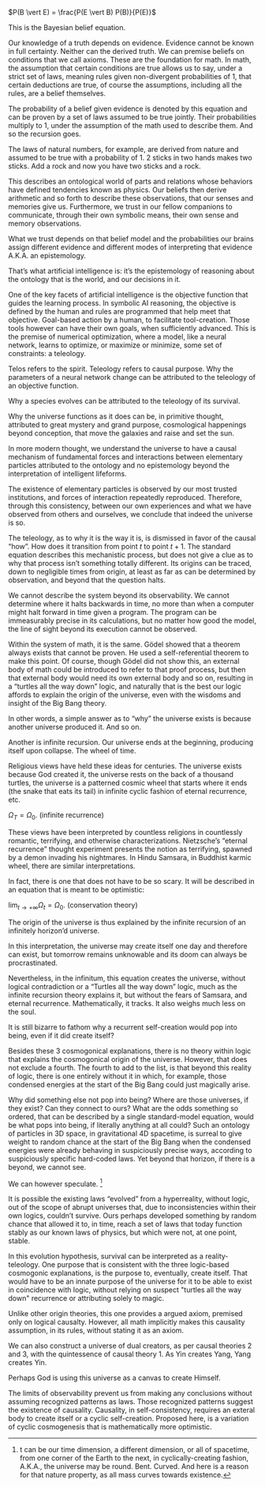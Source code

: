 $P(B \vert E) = \frac{P(E \vert B) P(B)}{P(E)}$

This is the Bayesian belief equation.

Our knowledge of a truth depends on evidence. Evidence cannot be known in full certainty. Neither can the derived truth. We can premise beliefs on conditions that we call axioms. These are the foundation for math. In math, the assumption that certain conditions are true allows us to say, under a strict set of laws, meaning rules given non-divergent probabilities of 1, that certain deductions are true, of course the assumptions, including all the rules, are a belief themselves.

The probability of a belief given evidence is denoted by this equation and can be proven by a set of laws assumed to be true jointly. Their probabilities multiply to 1, under the assumption of the math used to describe them. And so the recursion goes.

The laws of natural numbers, for example, are derived from nature and assumed to be true with a probability of 1. 2 sticks in two hands makes two sticks. Add a rock and now you have two sticks and a rock. 

This describes an ontological world of parts and relations whose behaviors have defined tendencies known as physics. Our beliefs then derive arithmetic and so forth to describe these observations, that our senses and memories give us. Furthermore, we trust in our fellow companions to communicate, through their own symbolic means, their own sense and memory observations.

What we trust depends on that belief model and the probabilities our brains assign different evidence and different modes of interpreting that evidence A.K.A. an epistemology.

That’s what artificial intelligence is: it’s the epistemology of reasoning about the ontology that is the world, and our decisions in it.

One of the key facets of artificial intelligence is the objective function that guides the learning process. In symbolic AI reasoning, the objective is defined by the human and rules are programmed that help meet that objective. Goal-based action by a human, to facilitate tool-creation. Those tools however can have their own goals, when sufficiently advanced. This is the premise of numerical optimization, where a model, like a neural network, learns to optimize, or maximize or minimize, some set of constraints: a teleology.

Telos refers to the spirit. Teleology refers to causal purpose. Why the parameters of a neural network change can be attributed to the teleology of an objective function.

Why a species evolves can be attributed to the teleology of its survival.

Why the universe functions as it does can be, in primitive thought, attributed to great mystery and grand purpose, cosmological happenings beyond conception, that move the galaxies and raise and set the sun.

In more modern thought, we understand the universe to have a causal mechanism of fundamental forces and interactions between elementary particles attributed to the ontology and no epistemology beyond the interpretation of intelligent lifeforms.

The existence of elementary particles is observed by our most trusted institutions, and forces of interaction repeatedly reproduced. Therefore, through this consistency, between our own experiences and what we have observed from others and ourselves, we conclude that indeed the universe is so.

The teleology, as to why it is the way it is, is dismissed in favor of the causal “how”. How does it transition from point $t$ to point $t + 1$. The standard equation describes this mechanistic process, but does not give a clue as to why that process isn’t something totally different. Its origins can be traced, down to negligible times from origin, at least as far as can be determined by observation, and beyond that the question halts.

We cannot describe the system beyond its observability. We cannot determine where it halts backwards in time, no more than when a computer might halt forward in time given a program. The program can be immeasurably precise in its calculations, but no matter how good the model, the line of sight beyond its execution cannot be observed.

Within the system of math, it is the same. Gödel showed that a theorem always exists that cannot be proven. He used a self-referential theorem to make this point. Of course, though Gödel did not show this, an external body of math could be introduced to refer to that proof process, but then that external body would need its own external body and so on, resulting in a “turtles all the way down” logic, and naturally that is the best our logic affords to explain the origin of the universe, even with the wisdoms and insight of the Big Bang theory.

In other words, a simple answer as to “why” the universe exists is because another universe produced it. And so on. 

Another is infinite recursion. Our universe ends at the beginning, producing itself upon collapse. The wheel of time.

Religious views have held these ideas for centuries. The universe exists because God created it, the universe rests on the back of a thousand turtles, the universe is a patterned cosmic wheel that starts where it ends (the snake that eats its tail) in infinite cyclic fashion of eternal recurrence, etc.

$\Omega_T = \Omega_0$. (infinite recurrence)

These views have been interpreted by countless religions in countlessly romantic, terrifying, and otherwise characterizations. Nietzsche’s “eternal recurrence” thought experiment presents the notion as terrifying, spawned by a demon invading his nightmares. In Hindu Samsara, in Buddhist karmic wheel, there are similar interpretations.

In fact, there is one that does not have to be so scary. It will be described in an equation that is meant to be optimistic:

$\lim_{t \to +\infty} \Omega_t = \Omega_0$. (conservation theory)

The origin of the universe is thus explained by the infinite recursion of an infinitely horizon’d universe.

In this interpretation, the universe may create itself one day and therefore can exist, but tomorrow remains unknowable and its doom can always be procrastinated.

Nevertheless, in the infinitum, this equation creates the universe, without logical contradiction or a “Turtles all the way down” logic, much as the infinite recursion theory explains it, but without the fears of Samsara, and eternal recurrence. Mathematically, it tracks. It also weighs much less on the soul.

It is still bizarre to fathom why a recurrent self-creation would pop into being, even if it did create itself? 

Besides these 3 cosmogonical explanations, there is no theory within logic that explains the cosmogonical origin of the universe. However, that does not exclude a fourth. The fourth to add to the list, is that beyond this reality of logic, there is one entirely without it in which, for example, those condensed energies at the start of the Big Bang could just magically arise. 

Why did something else not pop into being? Where are those universes, if they exist? Can they connect to ours? What are the odds something so ordered, that can be described by a single standard-model equation, would be what pops into being, if literally anything at all could? Such an ontology of particles in 3D space, in gravitational 4D spacetime, is surreal to give weight to random chance at the start of the Big Bang when the condensed energies were already behaving in suspiciously precise ways, according to suspiciously specific hard-coded laws. Yet beyond that horizon, if there is a beyond, we cannot see.

We can however speculate. [^1]

It is possible the existing laws “evolved” from a hyperreality, without logic, out of the scope of abrupt universes that, due to inconsistencies within their own logics, couldn’t survive. Ours perhaps developed something by random chance that allowed it to, in time, reach a set of laws that today function stably as our known laws of physics, but which were not, at one point, stable.

In this evolution hypothesis, survival can be interpreted as a reality-teleology. One purpose that is consistent with the three logic-based cosmogonic explanations, is the purpose to, eventually, create itself. That would have to be an innate purpose of the universe for it to be able to exist in coincidence with logic, without relying on suspect "turtles all the way down" recurrence or attributing solely to magic. 

Unlike other origin theories, this one provides a argued axiom, premised only on logical causalty. However, all math implicitly makes this causality assumption, in its rules, without stating it as an axiom. 

We can also construct a universe of dual creators, as per causal theories 2 and 3, with the quintessence of causal theory 1. As Yin creates Yang, Yang creates Yin.

Perhaps God is using this universe as a canvas to create Himself.

The limits of observability prevent us from making any conclusions without assuming recognized patterns as laws. Those recognized patterns suggest the existence of causality. Causality, in self-consistency, requires an exteral body to create itself or a cyclic self-creation. Proposed here, is a variation of cyclic cosmogenesis that is mathematically more optimistic.

[^1]: t can be our time dimension, a different dimension, or all of spacetime, from one corner of the Earth to the next, in cyclically-creating fashion, A.K.A., the universe may be round. Bent. Curved. And here is a reason for that nature property, as all mass curves towards existence.


